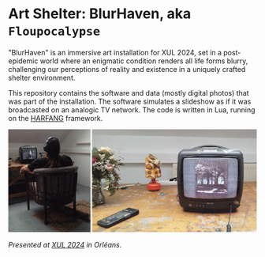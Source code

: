 # Art Shelter: BlurHaven, aka `Floupocalypse`

"BlurHaven" is an immersive art installation for XUL 2024, set in a post-epidemic world where an enigmatic condition renders all life forms blurry, challenging our perceptions of reality and existence in a uniquely crafted shelter environment.

This repository contains the software and data (mostly digital photos) that was part of the installation. The software simulates a slideshow as if it was broadcasted on an analogic TV network. The code is written in Lua, running on the [HARFANG](https://github.com/harfang3d/) framework.

[![Installation at XUL 2024](img/installation-lq.png)](img/installation-hd.png)

_Presented at [XUL 2024](https://xul.labomedia.org/floupocalypse-madmarie/) in Orléans._
